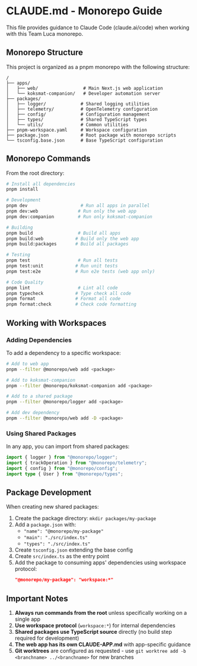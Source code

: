 # CLAUDE.md - Monorepo Guide

This file provides guidance to Claude Code (claude.ai/code) when working with this Team Luca monorepo.

## Monorepo Structure

This project is organized as a pnpm monorepo with the following structure:

```
/
├── apps/
│   ├── web/                 # Main Next.js web application
│   └── koksmat-companion/   # Developer automation server
├── packages/
│   ├── logger/             # Shared logging utilities
│   ├── telemetry/          # OpenTelemetry configuration
│   ├── config/             # Configuration management
│   ├── types/              # Shared TypeScript types
│   └── utils/              # Common utilities
├── pnpm-workspace.yaml     # Workspace configuration
├── package.json            # Root package with monorepo scripts
└── tsconfig.base.json      # Base TypeScript configuration
```

## Monorepo Commands

From the root directory:

```bash
# Install all dependencies
pnpm install

# Development
pnpm dev                    # Run all apps in parallel
pnpm dev:web               # Run only the web app
pnpm dev:companion         # Run only koksmat-companion

# Building
pnpm build                 # Build all apps
pnpm build:web            # Build only the web app
pnpm build:packages       # Build all packages

# Testing
pnpm test                  # Run all tests
pnpm test:unit            # Run unit tests
pnpm test:e2e             # Run e2e tests (web app only)

# Code Quality
pnpm lint                  # Lint all code
pnpm typecheck            # Type check all code
pnpm format               # Format all code
pnpm format:check         # Check code formatting
```

## Working with Workspaces

### Adding Dependencies

To add a dependency to a specific workspace:

```bash
# Add to web app
pnpm --filter @monorepo/web add <package>

# Add to koksmat-companion
pnpm --filter @monorepo/koksmat-companion add <package>

# Add to a shared package
pnpm --filter @monorepo/logger add <package>

# Add dev dependency
pnpm --filter @monorepo/web add -D <package>
```

### Using Shared Packages

In any app, you can import from shared packages:

```typescript
import { logger } from "@monorepo/logger";
import { trackOperation } from "@monorepo/telemetry";
import { config } from "@monorepo/config";
import type { User } from "@monorepo/types";
```

## Package Development

When creating new shared packages:

1. Create the package directory: `mkdir packages/my-package`
2. Add a `package.json` with:
   - `"name": "@monorepo/my-package"`
   - `"main": "./src/index.ts"`
   - `"types": "./src/index.ts"`
3. Create `tsconfig.json` extending the base config
4. Create `src/index.ts` as the entry point
5. Add the package to consuming apps' dependencies using workspace protocol:
   ```json
   "@monorepo/my-package": "workspace:*"
   ```

## Important Notes

1. **Always run commands from the root** unless specifically working on a single app
2. **Use workspace protocol** (`workspace:*`) for internal dependencies
3. **Shared packages use TypeScript source** directly (no build step required for development)
4. **The web app has its own CLAUDE-APP.md** with app-specific guidance
5. **Git worktrees** are configured as requested - use `git worktree add -b <branchname> ../<branchname>` for new branches
